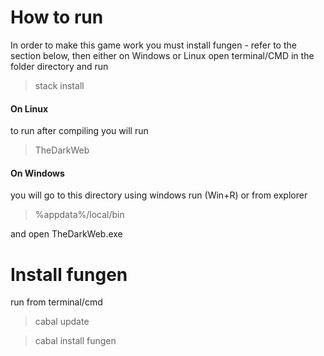 # How to run

In order to make this game work you must install fungen - refer to the section below, then either on Windows or Linux open terminal/CMD in the folder directory and run

> stack install

#### On Linux
to run after compiling you will run
>TheDarkWeb

#### On Windows
 you will go to this directory using windows run (Win+R) or from explorer
>%appdata%/local/bin

and open TheDarkWeb.exe



# Install fungen

run from terminal/cmd 
>cabal update

>cabal install fungen



